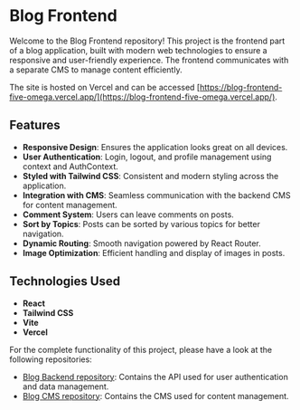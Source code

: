 # Blog Frontend

Welcome to the Blog Frontend repository! This project is the frontend part of a blog application, built with modern web technologies to ensure a responsive and user-friendly experience. The frontend communicates with a separate CMS to manage content efficiently.

The site is hosted on Vercel and can be accessed [https://blog-frontend-five-omega.vercel.app/](https://blog-frontend-five-omega.vercel.app/).


## Features

- **Responsive Design**: Ensures the application looks great on all devices.
- **User Authentication**: Login, logout, and profile management using context and AuthContext.
- **Styled with Tailwind CSS**: Consistent and modern styling across the application.
- **Integration with CMS**: Seamless communication with the backend CMS for content management.
- **Comment System**: Users can leave comments on posts.
- **Sort by Topics**: Posts can be sorted by various topics for better navigation.
- **Dynamic Routing**: Smooth navigation powered by React Router.
- **Image Optimization**: Efficient handling and display of images in posts.

## Technologies Used

- **React**
- **Tailwind CSS**
- **Vite**
- **Vercel**

For the complete functionality of this project, please have a look at the following repositories:
- [Blog Backend repository](https://github.com/avin4930c/Blog-Backend): Contains the API used for user authentication and data management.
- [Blog CMS repository](https://github.com/avin4930c/Blog-CMS): Contains the CMS used for content management.


